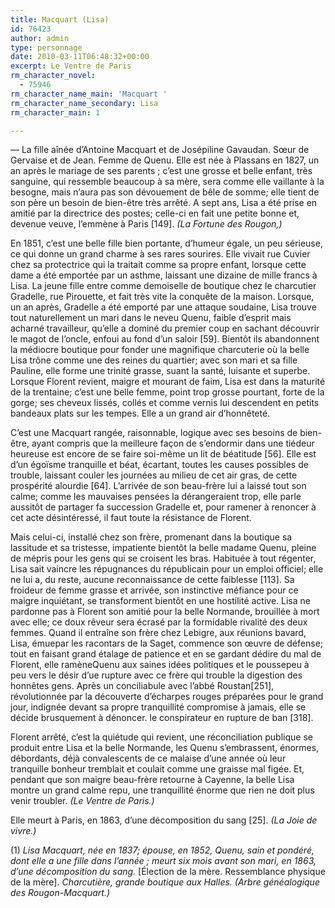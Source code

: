 ```yaml
---
title: Macquart (Lisa)
id: 76423
author: admin
type: personnage
date: 2010-03-11T06:48:32+00:00
excerpt: Le Ventre de Paris
rm_character_novel:
  - 75946
rm_character_name_main: 'Macquart '
rm_character_name_secondary: Lisa
rm_character_main: 1

---
```

— La fille aînée d’Antoine Macquart et de Josépiline Gavaudan. Sœur de Gervaise et de Jean. Femme de Quenu. Elle est née à Plassans en 1827, un an après le mariage de ses parents ; c’est une grosse et belle enfant, très sanguine, qui ressemble beaucoup à sa mère, sera comme elle vaillante à la besogne, mais n’aura pas son dévouement de bêle de somme; elle tient de son père un besoin de bien-être très arrêté. A sept ans, Lisa a été prise en amitié par la directrice des postes; celle-ci en fait une petite bonne et, devenue veuve, l’emmène à Paris [149]. _(La Fortune des Rougon,)_

En 1851, c’est une belle fille bien portante, d’humeur égale, un peu sérieuse, ce qui donne un grand charme à ses rares sourires. Elle vivait rue Cuvier chez sa protectrice qui la traitait comme sa propre enfant, lorsque cette dame a été emportée par un asthme, laissant une dizaine de mille francs à Lisa. La jeune fille entre comme demoiselle de boutique chez le charcutier Gradelle, rue Pirouette, et fait très vite la conquête de la maison. Lorsque, un an après, Gradelle a été emporté par une attaque soudaine, Lisa trouve tout naturellement un mari dans le neveu Quenu, faible d’esprit mais acharné travailleur, qu’elle a dominé du premier coup en sachant découvrir le magot de l’oncle, enfoui au fond d’un saloir [59]. Bientôt ils abandonnent la médiocre boutique pour fonder une magnifique charcuterie où la belle Lisa trône comme une des reines du quartier; avec son mari et sa fille Pauline, elle forme une trinité grasse, suant la santé, luisante et superbe. Lorsque Florent revient, maigre et mourant de faim, Lisa est dans la maturité de la trentaine; c’est une belle femme, point trop grosse pourtant, forte de la gorge; ses cheveux lissés, collés et comme vernis lui descendent en petits bandeaux plats sur les tempes. Elle a un grand air d’honnêteté.

C’est une Macquart rangée, raisonnable, logique avec ses besoins de bien-être, ayant compris que la meilleure façon de s’endormir dans une tiédeur heureuse est encore de se faire soi-même un lit de béatitude [56]. Elle est d’un égoïsme tranquille et béat, écartant, toutes les causes possibles de trouble, laissant couler les journées au milieu de cet air gras, de cette prospérité alourdie [64]. L’arrivée de son beau-frère lui a laissé tout son calme; comme les mauvaises pensées la dérangeraient trop, elle parle aussitôt de partager fa succession Gradelle et, pour ramener à renoncer à cet acte désintéressé, il faut toute la résistance de Florent.

Mais celui-ci, installé chez son frère, promenant dans la boutique sa lassitude et sa tristesse, impatiente bientôt la belle madame Quenu, pleine de mépris pour les gens qui se croisent les bras. Habituée à tout régenter, Lisa sait vaincre les répugnances du républicain pour un emploi officiel; elle ne lui a, du reste, aucune reconnaissance de cette faiblesse [113]. Sa froideur de femme grasse et arrivée, son instinctive méfiance pour ce maigre inquiétant, se transforment bientôt en une hostilité active. Lisa ne pardonne pas à Florent son amitié pour la belle Normande, brouillée à mort avec elle; ce doux rêveur sera écrasé par la formidable rivalité des deux femmes. Quand il entraîne son frère chez Lebigre, aux réunions bavard, Lisa, émuepar les racontars de la Saget, commence son œuvre de défense; tout en faisant grand étalage de patience et en se gardant dédire du mal de Florent, elle ramèneQuenu aux saines idées politiques et le poussepeu à peu vers le désir d’ue rupture avec ce frère qui trouble la digestion des honnêtes gens. Après un conciliabule avec l’abbé Roustan[251], révolutionnée par la découverte d’écharpes rouges préparées pour le grand jour, indignée devant sa propre tranquillité compromise à jamais, elle se décide brusquement à dénoncer. le conspirateur en rupture de ban [318].

Florent arrêté, c’est la quiétude qui revient, une réconciliation publique se produit entre Lisa et la belle Normande, les Quenu s’embrassent, énormes, débordants, déjà convalescents de ce malaise d’une année où leur tranquille bonheur tremblait et coulait comme une graisse mal figée. Et, pendant que son maigre beau-frère retourne à Cayenne, la belle Lisa montre un grand calme repu, une tranquillité énorme que rien ne doit plus venir troubler. _(Le Ventre de Paris.)_

Elle meurt à Paris, en 1863, d’une décomposition du sang [25]. _(La Joie de vivre.)_

(1) _Lisa Macquart, née en 1837; épouse, en 1852, Quenu, sain et pondéré, dont elle a une fille dans l’année ; meurt six mois avant son mari, en 1863, d’une décomposition du sang._ [Élection de la mère. Ressemblance physique de la mère]. _Charcutière, grande boutique aux Halles. (Arbre généalogique des Rougon-Macquart.)_